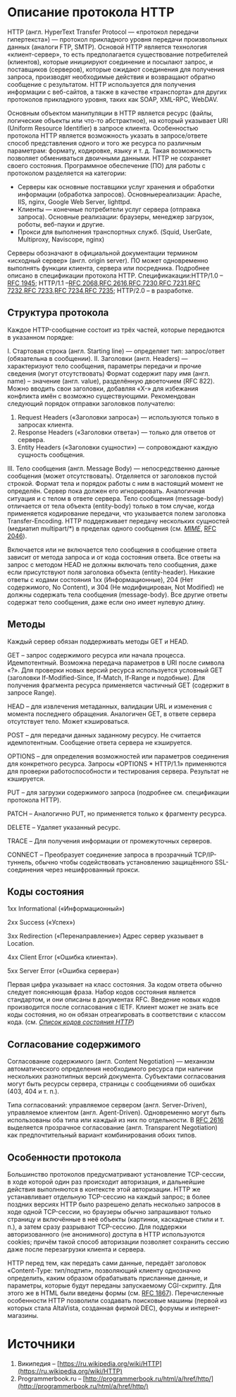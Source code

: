 

# Описание протокола HTTP

HTTP (англ. HyperText Transfer Protocol — «протокол передачи гипертекста») — протокол прикладного уровня передачи произвольных данных (аналоги FTP, SMTP). Основой HTTP является технология «клиент-сервер», то есть предполагается существование потребителей (клиентов), которые инициируют соединение и посылают запрос, и поставщиков (серверов), которые ожидают соединения для получения запроса, производят необходимые действия и возвращают обратно сообщение с результатом. HTTP используется для получения информации с веб-сайтов, а также в качестве «транспорта» для других протоколов прикладного уровня, таких как SOAP, XML-RPC, WebDAV.

Основным объектом манипуляции в HTTP является ресурс (файлы, логические объекты или что-то абстрактное), на который указывает URI (Uniform Resource Identifier) в запросе клиента. Особенностью протокола HTTP является возможность указать в запросе/ответе способ представления одного и того же ресурса по различным параметрам: формату, кодировке, языку и т. д. Такая возможность  позволяет обмениваться двоичными данными. HTTP не сохраняет своего  состояния. Программное обеспечение (ПО) для работы с протоколом разделяется на категории:

- Серверы как основные поставщики услуг хранения и обработки информации (обработка запросов). Основныереализации: Apache, IIS, nginx, Google Web Server, lighttpd.
- Клиенты — конечные потребители услуг сервера (отправка запроса). Основные реализации:  браузеры, менеджер загрузок, роботы, веб-пауки и другие.
- Прокси для выполнения транспортных служб. (Squid, UserGate, Multiproxy, Naviscope, nginx)

Серверы обозначают в официальной документации термином «исходный сервер» (англ. origin server). ПО может одновременно выполнять функции клиента, сервера или посредника. Подробнее описано в спецификации протокола HTTP. Спецификакации:HTTP/1.0 –[RFC 1945](https://tools.ietf.org/html/rfc1945); HTTP/1.1 –[RFC 2068](https://tools.ietf.org/html/rfc2068),[RFC 2616](https://tools.ietf.org/html/rfc2616),[RFC 7230](https://tools.ietf.org/html/rfc7230),[RFC 7231](https://tools.ietf.org/html/rfc7231),[RFC 7232](https://tools.ietf.org/html/rfc7232),[RFC 7233](https://tools.ietf.org/html/rfc7233),[RFC 7234](https://tools.ietf.org/html/rfc7234),[RFC 7235](https://tools.ietf.org/html/rfc7235); HTTP/2.0 – в разработке.

## Структура протокола

Каждое HTTP-сообщение состоит из трёх частей, которые передаются в указанном порядке:

I. Стартовая строка (англ. Starting line) — определяет тип: запрос/ответ (обязательна в сообщении).
II. Заголовки (англ. Headers) — характеризуют тело сообщения, параметры передачи и прочие сведения (могут отсутствовать) Формат содержит пару имя (англ. name) – значение (англ. value), разделённую двоеточием (RFC 822). Можно вводить свои заголовки, добавляя «X-» для избежания конфликта имён с возможно существующими. Рекомендован следующий порядок отправки заголовков получателю:

  1) Request Headers («Заголовки запроса») — используются только в запросах клиента.
  2) Response Headers («Заголовки ответа») — только для ответов от сервера.
  3) Entity Headers («Заголовки сущности») — сопровождают каждую сущность сообщения.

III. Тело сообщения (англ. Message Body) — непосредственно данные сообщения (может отсутствовать). Отделяется от заголовков пустой строкой. Формат тела и порядок работы с ним в настоящий момент не определён. Сервер пока должен его игнорировать. Аналогичная ситуация и с телом в ответе сервера. Тело сообщения (message-body) отличается от тела объекта (entity-body) только в том случае, когда применяется кодирование передачи, что указывается полем заголовка Transfer-Encoding. HTTP поддерживает передачу нескольких сущностей (медиатип multipart/\*) в пределах одного сообщения (см. [_MIME_](https://ru.wikipedia.org/wiki/MIME), [RFC 2046](https://tools.ietf.org/html/rfc2046)).

Включается или не включается тело сообщения в сообщение ответа зависит от метода запроса и от кода состояния ответа. Все ответы на запрос с методом HEAD не должны включать тело сообщения, даже если присутствуют поля заголовка объекта (entity-header). Никакие ответы с кодами состояния 1xx (Информационные), 204 (Нет содержимого, No Content), и 304 (Не модифицирован, Not Modified) не должны содержать тела сообщения (message-body). Все другие ответы содержат тело сообщения, даже если оно имеет нулевую длину.

## Методы

Каждый сервер обязан поддерживать методы GET и HEAD.

GET – запрос содержимого ресурса или начала процесса. Идемпотентный. Возможна передача параметров в URI после символа «?». Для проверки новых версий ресурса используется условный GET (заголовки If-Modified-Since, If-Match, If-Range и подобные). Для получения фрагмента ресурса применяется частичный GET (содержит в запросе Range).

HEAD – для извлечения метаданных, валидации URL и изменения с момента последнего обращения. Аналогичен GET, в ответе сервера отсутствует тело. Может кэшироваться.

POST – для передачи данных заданному ресурсу. Не считается идемпотентным. Сообщение ответа сервера не кэшируется.

OPTIONS – для определения возможностей или параметров соединения для конкретного ресурса. Запросы «OPTIONS \* HTTP/1.1» применяются для проверки работоспособности и тестирования сервера. Результат не кэшируется.

PUT – для загрузки содержимого запроса (подробнее см. спецификации протокола HTTP).

PATCH – Аналогично PUT, но применяется только к фрагменту ресурса.

DELETE – Удаляет указанный ресурс.

TRACE – Для получения информации от промежуточных серверов.

CONNECT – Преобразует соединение запроса в прозрачный TCP/IP-туннель, обычно чтобы содействовать установлению защищённого SSL-соединения через нешифрованный прокси.

## Коды состояния

1xx Informational («Информационный»)

2xx Success («Успех»)

3xx Redirection («Перенаправление») Адрес сервер указывает в Location.

4xx Client Error («Ошибка клиента»).

5xx Server Error («Ошибка сервера»)

Первая цифра указывает на класс состояния. За кодом ответа обычно следует поясняющая фраза. Набор кодов состояния является стандартом, и они описаны в документах RFC. Введение новых кодов производится после согласования с IETF. Клиент может не знать все коды состояния, но он обязан отреагировать в соответствии с классом кода. (см. [_Список кодов состояния HTTP_](https://ru.wikipedia.org/wiki/%D0%A1%D0%BF%D0%B8%D1%81%D0%BE%D0%BA_%D0%BA%D0%BE%D0%B4%D0%BE%D0%B2_%D1%81%D0%BE%D1%81%D1%82%D0%BE%D1%8F%D0%BD%D0%B8%D1%8F_HTTP))

## Согласование содержимого

Согласование содержимого (англ. Content Negotiation) — механизм автоматического определения необходимого ресурса при наличии нескольких разнотипных версий документа. Субъектами согласования могут быть ресурсы сервера, страницы с сообщениями об ошибках (403, 404 и т. п.).

Типа согласований: управляемое сервером (англ. Server-Driven), управляемое клиентом (англ. Agent-Driven). Одновременно могут быть использованы оба типа или каждый из них по отдельности. В [RFC 2616](https://tools.ietf.org/html/rfc2616) выделяется прозрачное согласование (англ. Transparent Negotiation) как предпочтительный вариант комбинирования обоих типов.

## Особенности протокола

Большинство протоколов предусматривают установление TCP-сессии, в ходе которой один раз происходит авторизация, и дальнейшие действия выполняются в контексте этой авторизации. HTTP же устанавливает отдельную TCP-сессию на каждый запрос; в более поздних версиях HTTP было разрешено делать несколько запросов в ходе одной TCP-сессии, но браузеры обычно запрашивают только страницу и включённые в неё объекты (картинки, каскадные стили и т. п.), а затем сразу разрывают TCP-сессию. Для поддержки авторизованного (не анонимного) доступа в HTTP используются cookies; причём такой способ авторизации позволяет сохранить сессию даже после перезагрузки клиента и сервера.

HTTP перед тем, как передать сами данные, передаёт заголовок «Content-Type: тип/подтип», позволяющий клиенту однозначно определить, каким образом обрабатывать присланные данные, и параметры, которые будут переданы запускаемому CGI-скрипту. Для этого же в HTML были введены формы (см. [RFC 1867](https://tools.ietf.org/html/rfc1867)). Перечисленные особенности HTTP позволили создавать поисковые машины (первой из которых стала AltaVista, созданная фирмой DEC), форумы и интернет-магазины.

# Источники

1. Википедия – [https://ru.wikipedia.org/wiki/HTTP](https://ru.wikipedia.org/wiki/HTTP)
2. Programmerbook.ru – [http://programmerbook.ru/html/a/href/http/](http://programmerbook.ru/html/a/href/http/)

